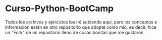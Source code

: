 # Curso-Python-BootCamp
Todos los archivos y ejercicios los iré subiendo aquí, pero los conceptos e información están en otro repositorio que adopté como mío, es decir, hice un "Fork" de un repositorio lleno de cosas bonitas que me gustaron.

